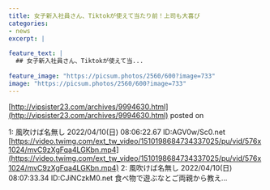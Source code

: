 ```yaml
---
title: 女子新入社員さん、Tiktokが使えて当たり前！上司も大喜び
categories:
- news
excerpt: |
  
feature_text: |
  ## 女子新入社員さん、Tiktokが使えて当...
  
feature_image: "https://picsum.photos/2560/600?image=733"
image: "https://picsum.photos/2560/600?image=733"
---
```


[http://vipsister23.com/archives/9994630.html](http://vipsister23.com/archives/9994630.html)
posted on 

<!--more-->

1: 風吹けば名無し 2022/04/10(日) 08:06:22.67 ID:AGV0w/Sc0.net [https://video.twimg.com/ext_tw_video/1510198684734337025/pu/vid/576x1024/mvC9zXgFqa4LGKbn.mp4](https://video.twimg.com/ext_tw_video/1510198684734337025/pu/vid/576x1024/mvC9zXgFqa4LGKbn.mp4) 2: 風吹けば名無し 2022/04/10(日) 08:07:33.34 ID:CJiNCzkM0.net 食べ物で遊ぶなとご両親から教え...
